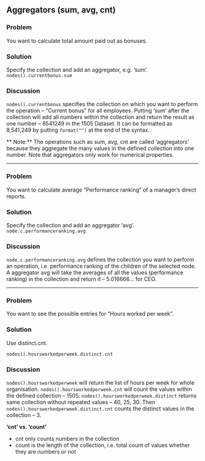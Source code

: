 ## Aggregators (sum, avg, cnt)
### Problem
You want to calculate total amount paid out as bonuses.

### Solution
Specify the collection and add an aggregator, e.g. ‘sum’.
```nodes().currentbonus.sum```

### Discussion
```nodes().currentbonus``` specifies the collection on which you want to perform the operation – “Current bonus” for all employees.
Putting ‘sum’ after the collection will add all numbers within the collection and return the result as one number – 8541249 in the 1505 Dataset.
It can be formatted as 8,541,249 by putting `format("")` at the end of the syntax.

** Note:** The operations such as sum, avg, cnt are called ‘aggregators’ because they aggregate the many values in the defined collection into one number. Note that aggregators only work for numerical properties. 


- - -


### Problem
You want to calculate average “Performance ranking” of a manager’s direct reports.

### Solution
Specify the collection and add an aggregator ‘avg’.
```node.c.performanceranking.avg```


### Discussion
```node.c.performanceranking.avg``` defines the collection you want to perform an operation, i.e. performance ranking of the children of the selected node.
A aggregator avg will take the averages of all the values (performance ranking) in the collection and return it – 5.016666… for CEO.

- - -

### Problem
You want to see the possible entries for “Hours worked per week”.

### Solution
Use distinct.cnt.

`nodes().hoursworkedperweek.distinct.cnt`

### Discussion
```nodes().hoursworkedperweek``` will return the list of hours per week for whole organisation.
```nodes().hoursworkedperweek.cnt``` will count the values within the defined collection – 1505.
```nodes().hoursworkedperweek.distinct``` returns same collection without repeated values – 40, 25, 30.
Then ```nodes().hoursworkedperweek.distinct.cnt``` counts the distinct values in the collection – 3. 

**‘cnt’ vs. ‘count’**
* cnt only counts numbers in the collection 
* count is the length of the collection, i.e. total count of values whether they are numbers or not
